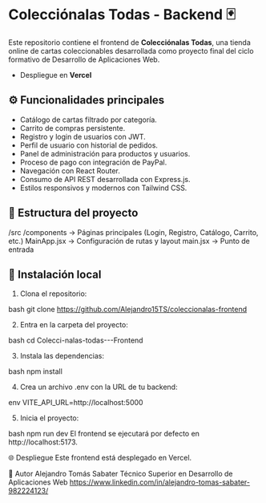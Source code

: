 # Colecciónalas Todas - Backend 🃏

Este repositorio contiene el frontend de **Colecciónalas Todas**, una tienda online de cartas coleccionables desarrollada como proyecto final del ciclo formativo de Desarrollo de Aplicaciones Web.

- Despliegue en **Vercel**

## ⚙️ Funcionalidades principales

- Catálogo de cartas filtrado por categoría.
- Carrito de compras persistente.
- Registro y login de usuarios con JWT.
- Perfil de usuario con historial de pedidos.
- Panel de administración para productos y usuarios.
- Proceso de pago con integración de PayPal.
- Navegación con React Router.
- Consumo de API REST desarrollada con Express.js.
- Estilos responsivos y modernos con Tailwind CSS.

## 📁 Estructura del proyecto

/src
/components → Páginas principales (Login, Registro, Catálogo, Carrito, etc.)
MainApp.jsx → Configuración de rutas y layout
main.jsx → Punto de entrada

## 🚀 Instalación local

1. Clona el repositorio:

bash
git clone https://github.com/Alejandro15TS/coleccionalas-frontend

2. Entra en la carpeta del proyecto:

bash
cd Colecci-nalas-todas---Frontend

3. Instala las dependencias:

bash
npm install

4. Crea un archivo .env con la URL de tu backend:

env
VITE_API_URL=http://localhost:5000

5. Inicia el proyecto:

bash
npm run dev
El frontend se ejecutará por defecto en http://localhost:5173.

🌐 Despliegue
Este frontend está desplegado en Vercel.

🧠 Autor
Alejandro Tomás Sabater
Técnico Superior en Desarrollo de Aplicaciones Web
https://www.linkedin.com/in/alejandro-tomas-sabater-982224123/
